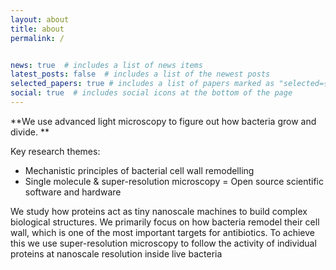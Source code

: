 ```yaml
---
layout: about
title: about
permalink: /


news: true  # includes a list of news items
latest_posts: false  # includes a list of the newest posts
selected_papers: true # includes a list of papers marked as "selected={true}"
social: true  # includes social icons at the bottom of the page
---
```


**We use advanced light microscopy to figure out how bacteria grow and divide. **

Key research themes:

- Mechanistic principles of bacterial cell wall remodelling
- Single molecule & super-resolution microscopy
= Open source scientific software and hardware

We study how proteins act as tiny nanoscale machines to build complex biological structures. We primarily focus on how bacteria remodel their cell wall, which is one of the most important targets​ for antibiotics. To achieve this we use super-resolution microscopy to follow the activity of individual proteins at nanoscale resolution inside live bacteria
